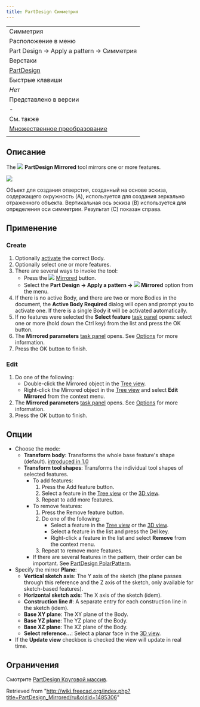 ```yaml
---
title: PartDesign Симметрия
---
```

|  |
| --- |
| Симметрия |
| Расположение в меню |
| Part Design → Apply a pattern → Симметрия |
| Верстаки |
| [PartDesign](/PartDesign_Workbench/ru "PartDesign Workbench/ru") |
| Быстрые клавиши |
| *Нет* |
| Представлено в версии |
| - |
| См. также |
| [Множественное преобразование](/PartDesign_MultiTransform/ru "PartDesign MultiTransform/ru") |
|  |

## Описание

The ![](/images/PartDesign_Mirrored.svg) **PartDesign Mirrored** tool mirrors one or more features.

![](/images/PartDesign_Mirrored_example.svg)

Объект для создания отверстия, созданный на основе эскиза, содержащего окружность (A), используется для создания зеркально отраженного объекта. Вертикальная ось эскиза (B) используется для определения оси симметрии. Результат (C) показан справа.

## Применение

### Create

1. Optionally [activate](/PartDesign_Body#Active_status "PartDesign Body") the correct Body.
2. Optionally select one or more features.
3. There are several ways to invoke the tool:
   * Press the ![](/images/PartDesign_Mirrored.svg) [Mirrored](/PartDesign_Mirrored "PartDesign Mirrored") button.
   * Select the **Part Design → Apply a pattern → ![](/images/PartDesign_Mirrored.svg) Mirrored** option from the menu.
4. If there is no active Body, and there are two or more Bodies in the document, the **Active Body Required** dialog will open and prompt you to activate one. If there is a single Body it will be activated automatically.
5. If no features were selected the **Select feature** [task panel](/Task_panel "Task panel") opens: select one or more (hold down the Ctrl key) from the list and press the OK button.
6. The **Mirrored parameters** [task panel](/Task_panel "Task panel") opens. See [Options](#Options) for more information.
7. Press the OK button to finish.

### Edit

1. Do one of the following:
   * Double-click the Mirrored object in the [Tree view](/Tree_view "Tree view").
   * Right-click the Mirrored object in the [Tree view](/Tree_view "Tree view") and select **Edit Mirrored** from the context menu.
2. The **Mirrored parameters** [task panel](/Task_panel "Task panel") opens. See [Options](#Options) for more information.
3. Press the OK button to finish.

## Опции

* Choose the mode:
  + **Transform body**: Transforms the whole base feature's shape (default). [introduced in 1.0](/Release_notes_1.0 "Release notes 1.0")
  + **Transform tool shapes**: Transforms the individual tool shapes of selected features.
    - To add features:
      1. Press the Add feature button.
      2. Select a feature in the [Tree view](/Tree_view "Tree view") or the [3D view](/3D_view "3D view").
      3. Repeat to add more features.
    - To remove features:
      1. Press the Remove feature button.
      2. Do one of the following:
         * Select a feature in the [Tree view](/Tree_view "Tree view") or the [3D view](/3D_view "3D view").
         * Select a feature in the list and press the Del key.
         * Right-click a feature in the list and select **Remove** from the context menu.
      3. Repeat to remove more features.
    - If there are several features in the pattern, their order can be important. See [PartDesign PolarPattern](/PartDesign_PolarPattern#Ordering_features "PartDesign PolarPattern").
* Specify the mirror **Plane**:
  + **Vertical sketch axis**: The Y axis of the sketch (the plane passes through this reference and the Z axis of the sketch, only available for sketch-based features).
  + **Horizontal sketch axis**: The X axis of the sketch (idem).
  + **Construction line #**: A separate entry for each construction line in the sketch (idem).
  + **Base XY plane**: The XY plane of the Body.
  + **Base YZ plane**: The YZ plane of the Body.
  + **Base XZ plane**: The XZ plane of the Body.
  + **Select reference...**: Select a planar face in the [3D view](/3D_view "3D view").
* If the **Update view** checkbox is checked the view will update in real time.

## Ограничения

Смотрите [PartDesign Круговой массив](/PartDesign_PolarPattern/ru#Ограничения "PartDesign PolarPattern/ru").

Retrieved from "<http://wiki.freecad.org/index.php?title=PartDesign_Mirrored/ru&oldid=1485306>"